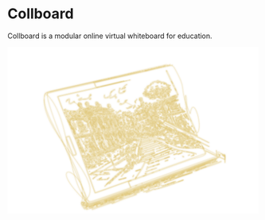 # Collboard

Collboard is a modular online virtual whiteboard for education.

<!--
Collboard is an online virtual whiteboard that offers simplicity, creativity, and closeness to content. It's built with customization in mind, giving teachers the flexibility to build their own teaching paths. Collboard is also modular, allowing for various subjects and use cases to be combined. It's available on all devices and can be used for all forms of online collaboration, including education and beyond.
-->

<!-- [🛰] Tags: `Real time app` -->

[![Tablet with drawing](/public/projects/Collboard/outline.svg)](#)
